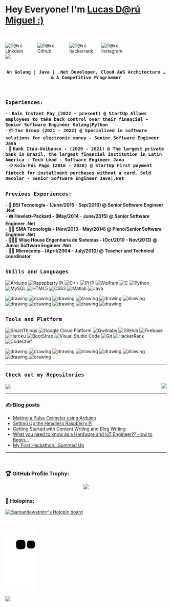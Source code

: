 # Hey Everyone! I'm [Lucas D@rú Miguel :)](https://github.com/lucasDaru)
<br><br>
<a href="https://www.linkedin.com/in/lucas-daru-miguel-642901233/">
  <img align="left" alt="D@rú Linkdein" width="100px" src="https://img.shields.io/badge/Linkedin-0A66C2?style=for-the-badge&logo=Linkedin&logoColor=white" />
</a>
<a href="https://github.com/lucasDaru">
  <img align="left" alt="D@rú Github" width="100px" src="https://img.shields.io/badge/Github-181717?style=for-the-badge&logo=Github&logoColor=white" />
</a>
<a href="https://www.hackerrank.com/lucas_prof?hr_r=1">
  <img align="left" alt="D@rú hackerrank" width="100px" src="https://img.shields.io/badge/HackerRank-2EC866?style=for-the-badge&logo=HackerRank&logoColor=black" />
</a>
<a href="https://www.instagram.com/lucasdmiguel/">
  <img align="left" alt="D@rú Instagram" width="100px" src="https://img.shields.io/badge/Instagram-E4405F?style=for-the-badge&logo=instagram&logoColor=white" />
</a>
<br><br>
![](https://github.com/lucasDaru/lucasDaru/blob/main/header_.png)

## <p align="center"><h4 align="center"><samp> An Golang | Java | .Net Developer, Cloud AWS Architecture ☁  & A Competitive Programmer </samp></h4></p>

<div>
<img align="right" alt="" src="https://github.com/lucasDaru/lucasDaru/blob/main/terminal.gif" width="40%"/>
  <br>
<h3><b><samp>Experiences:</samp></b></h3>
- 💧 <samp><b>Rain Instant Pay (2022 - present) @ StartUp Allows employees to take back control over their financial -  Senior Software Engineer Golang|Python </b></samp><br>
- 💳 <samp><b>Tas Group (2021 - 2022) @ Specialized in software solutions for electronic money - Senior Software Engineer Java </b></samp><br>
- 🏦 <samp><b>Bank Itaú-Unibanco - (2020  - 2021) @ The largest private bank in Brazil, the largest financial institution in Latin America - Tech Lead - Software Engineer Java </b></samp><br>
- 🪙 <samp><b>Koin-Pós Pago (2016 - 2020) @ StartUp First payment fintech for installment purchases without a card. Sold Decolar - Senior Software Engineer Java|.Net </b></samp><br>

</div>

##

<div>
<h3><b><samp>Previous Experiences:</samp></b></h3>
- 👷 <b>BSI Tecnologia - (June/2015 - Sep/2016) @ Senior Software Engineer .Net </b><br>
- 🖨 <b>Hewlett-Packard - (May/2014 - June/2015) @ Senior Software Engineer .Net </b><br>
- 🕵🏻 <b>SMA Tecnologia - (Nov/2013 - May/2014) @ Pleno/Senior Software Engineer .Net </b><br>
- 👨🏾‍💻 <b>Wise House Engenharia de Sistemas - (Oct/2010 - Nov/2013) @ Junior Software Engineer .Net </b><br>
- 👨‍🏫 <b>Microcamp - (April/2004 - July/2010) @ Teacher and Technical coordinator</b><br>
</div>

##
<h3><b><samp>Skills and Languages</samp></b></h3>

![Arduino](https://img.shields.io/badge/Arduino-00979D?style=flat-square&logo=Arduino&logoColor=white)
![Rapspberry Pi](https://img.shields.io/badge/Raspberry_pi-C51A4A?style=flat-square&logo=raspberry-pi&logoColor=white)
![C++](https://img.shields.io/badge/C++-00599C?style=flat-square&logo=c%2B%2B&logoColor=white)
![PHP](https://img.shields.io/badge/PHP-777BB4?style=flat-square&logo=php&logoColor=white)
![Wolfram](https://img.shields.io/badge/Wolfram-DD1100?style=flat-square&logo=Wolfram&logoColor=white)
![C](https://img.shields.io/badge/C-27338e?style=flat-square&logo=c&logoColor=white)
![Python](https://img.shields.io/badge/Python-3776AB?style=flat-square&logo=Python&logoColor=white)
![MySQL](https://img.shields.io/badge/MySQL-4479A1?style=flat-square&logo=MySQL&logoColor=white)
![HTML5](https://img.shields.io/badge/HTML5-E34F26?style=flat-square&logo=HTML5&logoColor=white)
![CSS3](https://img.shields.io/badge/CSS3-1572B6?style=flat-square&logo=CSS3&logoColor=white)
![Matlab](https://img.shields.io/badge/MATLAB-800000?style=flat-square&logo=MathWorks&logoColor=white)
![Java](https://img.shields.io/badge/Java-013243?style=flat-square&logo=Java&logoColor=white)

<span>
<img src="https://github.com/lucasDaru/lucasDaru/blob/main/imgs/c.svg" alt="drawing" width="50"/>
<img src="https://github.com/lucasDaru/lucasDaru/blob/main/imgs/arduino-1.svg" alt="drawing" width="50"/>
<img src="https://github.com/lucasDaru/lucasDaru/blob/main/imgs/raspberry-pi.svg" alt="drawing" width="50"/>
<img src="https://github.com/lucasDaru/lucasDaru/blob/main/imgs/php-1.svg" alt="drawing" width="50"/>
<img src="https://github.com/lucasDaru/lucasDaru/blob/main/imgs/python-5.svg" alt="drawing" width="50"/>
<img src="https://github.com/lucasDaru/lucasDaru/blob/main/imgs/mysql-6.svg" alt="drawing" width="50"/>
<img src="https://github.com/lucasDaru/lucasDaru/blob/main/imgs/readme.svg" alt="drawing" width="50"/>
<img src="https://github.com/lucasDaru/lucasDaru/blob/main/imgs/html.svg" alt="drawing" width="50"/>
<img src="https://github.com/lucasDaru/lucasDaru/blob/main/imgs/css.svg" alt="drawing" width="50"/>
<img src="https://github.com/lucasDaru/lucasDaru/blob/main/imgs/javascript.svg" alt="drawing" width="50"/>
<img src="https://github.com/lucasDaru/lucasDaru/blob/main/imgs/wolfram-language.svg" alt="drawing" width="50"/>
  </span>
    
##
<h3><b><samp>Tools and Platform</samp></b></h3>

![SmartThings](https://img.shields.io/badge/SmartThings-777BB4?style=flat-square&logo=SmartThings&logoColor=white)
![Google Cloud Platform](https://img.shields.io/badge/Google_Cloud-4285F4?style=flat-square&logo=google-cloud&logoColor=white)
![Qwiklabs](https://img.shields.io/badge/Qwiklabs-F5CD0E?style=flat-square&logo=Qwiklabs&logoColor=800000)
![GitHub](https://img.shields.io/badge/GitHub-181717?style=flat-square&logo=github)
![Firebase](https://img.shields.io/badge/Firebase-ffcb2c?style=flat-square&logo=Firebase&logoColor=DD1100)
![Heroku](https://img.shields.io/badge/Heroku-430098?style=flat-square&logo=Heroku&logoColor=white)
![BootStrap](https://img.shields.io/badge/Bootstrap-7952B3?style=flat-square&logo=bootstrap&logoColor=white)
![Visual Studio Code](https://img.shields.io/badge/Visual_Studio_Code-007ACC?style=flat-square&logo=Visual-Studio-Code&logoColor=white)
![Git](https://img.shields.io/badge/Git-F05032?style=flat-square&logo=Git&logoColor=white)
![HackerRank](https://img.shields.io/badge/HackerRank-107C10?style=flat-square&logo=HackerRank&logoColor=black)
![CodeChef](https://img.shields.io/badge/CodeChef-5B4638?style=flat-square&logo=CodeChef&logoColor=white)
  
<span>
<img src="https://github.com/lucasDaru/lucasDaru/blob/main/imgs/bootstrap-5-1.svg" alt="drawing" width="50"/>
<img src="https://github.com/lucasDaru/lucasDaru/blob/main/imgs/firebase-1.svg" alt="drawing" width="30"/>
<img src="https://github.com/lucasDaru/lucasDaru/blob/main/imgs/git-icon.svg" alt="drawing" width="40"/>
<img src="https://github.com/lucasDaru/lucasDaru/blob/main/imgs/Octocat.png" alt="drawing" width="50"/>
<img src="https://github.com/lucasDaru/lucasDaru/blob/main/imgs/google-cloud-1.svg" alt="drawing" width="50"/>
<img src="https://github.com/lucasDaru/lucasDaru/blob/main/imgs/hackerrank.svg" alt="drawing" width="50"/>
<img src="https://github.com/lucasDaru/lucasDaru/blob/main/imgs/visual-studio-code.svg" alt="drawing" width="40"/>
<img src="https://github.com/lucasDaru/lucasDaru/blob/main/imgs/heroku-4.svg" alt="drawing" width="40"/>
</span>
<hr> 
  
<h3><b><samp>Check out my Repositories</samp></b></h3>

<span>
<a href="https://github.com/amandewatnitrr/A-10-NEXA">
  <img align="right" src="https://github-readme-stats.vercel.app/api/pin/?username=amandewatnitrr&repo=A-10-NEXA" />
</a>
<a href="https://github.com/amandewatnitrr/Aztecs-LogiTraffic">
  <img align="center" src="https://github-readme-stats.vercel.app/api/pin/?username=amandewatnitrr&repo=Aztecs-LogiTraffic" />
</a>
  </span>
  
<hr>
  
### ✍️ Blog posts
<!-- BLOG-POST-LIST:START -->
- [Making a Pulse Oximeter using Arduino](https://medium.com/@amandewatnitrr/making-a-pulse-oximeter-using-arduino-e0a7f21b2a5e?source=rss-e69b5e669025------2)
- [Setting Up the Headless Raspberry Pi](https://medium.com/@amandewatnitrr/setting-up-the-headless-raspberry-pi-bb492866ee5f?source=rss-e69b5e669025------2)
- [Getting Started with Content Writing and Blog Writing](https://medium.com/@amandewatnitrr/getting-started-with-content-writing-and-blog-writing-52cc6a7440b4?source=rss-e69b5e669025------2)
- [What you need to know as a Hardware and IoT Engineer?? How to Begin...](https://medium.com/@amandewatnitrr/what-you-need-to-know-as-a-hardware-and-iot-engineer-how-to-begin-f85ef44b06a?source=rss-e69b5e669025------2)
- [My First Hackathon...Summed Up](https://medium.com/@amandewatnitrr/my-first-hackathon-summed-up-48187d27e513?source=rss-e69b5e669025------2)
<!-- BLOG-POST-LIST:END -->

  
<hr>
  
<br>
  
### 🏆 GitHub Profile Trophy:
<p align="center">
<a href="https://github.com/ryo-ma/github-profile-trophy">
  <img width=800 src="https://github-profile-trophy.vercel.app/?username=amandewatnitrr&column=8&theme=onedark&no-frame=true&no-bg=true"/>
</a>
</p>

### 🔖 Holopins:
  
[![@amandewatnitrr's Holopin board](https://holopin.io/api/user/board?user=amandewatnitrr)](https://holopin.io/@amandewatnitrr)

<br>  
  
![snake svg](https://github.com/adityamangal1/adityamangal1/blob/output/github-contribution-grid-snake.svg)
  
![](https://github.com/lucasDaru/lucasDaru/blob/main/imgs/bottom_header.svg)
